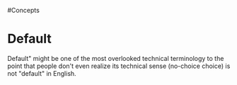 #Concepts 
# Default


Default" might be one of the most overlooked technical terminology to the point that people don't even realize its technical sense (no-choice choice) is not "default" in English.